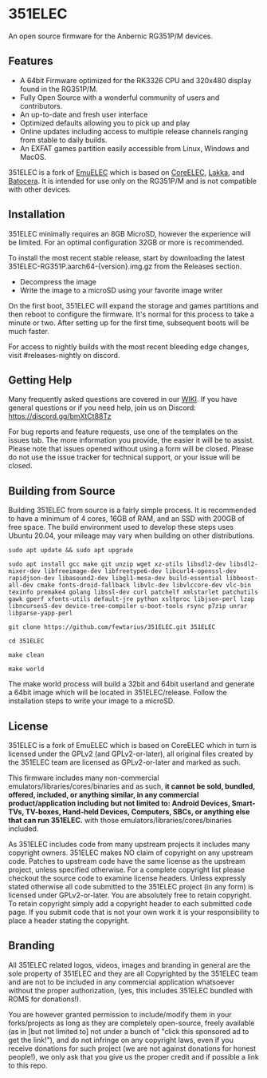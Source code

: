 # 351ELEC

An open source firmware for the Anbernic RG351P/M devices.

## Features

* A 64bit Firmware optimized for the RK3326 CPU and 320x480 display found in the RG351P/M.
* Fully Open Source with a wonderful community of users and contributors.
* An up-to-date and fresh user interface
* Optimized defaults allowing you to pick up and play
* Online updates including access to multiple release channels ranging from stable to daily builds.
* An EXFAT games partition easily accessible from Linux, Windows and MacOS.

351ELEC is a fork of [EmuELEC](https://github.com/EmuELEC/EmuELEC) which is based on [CoreELEC](https://github.com/CoreELEC/CoreELEC), [Lakka](https://github.com/libretro/Lakka-LibreELEC), and [Batocera](https://github.com/batocera-linux/batocera.linux).  It is intended for use only on the RG351P/M and is not compatible with other devices.

## Installation

351ELEC minimally requires an 8GB MicroSD, however the experience will be limited.  For an optimal configuration 32GB or more is recommended.

To install the most recent stable release, start by downloading the latest 351ELEC-RG351P.aarch64-{version}.img.gz from the Releases section.

* Decompress the image
* Write the image to a microSD using your favorite image writer

On the first boot, 351ELEC will expand the storage and games partitions and then reboot to configure the firmware.  It's normal for this process to take a minute or two.  After setting up for the first time, subsequent boots will be much faster.

For access to nightly builds with the most recent bleeding edge changes, visit #releases-nightly on discord.

## Getting Help

Many frequently asked questions are covered in our [WIKI](https://github.com/fewtarius/351ELEC/wiki/Getting-to-Know-351ELEC).  If you have general questions or if you need help, join us on Discord: https://discord.gg/bmXtCt88Tz

For bug reports and feature requests, use one of the templates on the issues tab.  The more information you provide, the easier it will be to assist.  Please note that issues opened without using a form will be closed.  Please do not use the issue tracker for technical support, or your issue will be closed.

## Building from Source
Building 351ELEC from source is a fairly simple process.  It is recommended to have a minimum of 4 cores, 16GB of RAM, and an SSD with 200GB of free space.  The build environment used to develop these steps uses Ubuntu 20.04, your mileage may vary when building on other distributions.

```
sudo apt update && sudo apt upgrade

sudo apt install gcc make git unzip wget xz-utils libsdl2-dev libsdl2-mixer-dev libfreeimage-dev libfreetype6-dev libcurl4-openssl-dev rapidjson-dev libasound2-dev libgl1-mesa-dev build-essential libboost-all-dev cmake fonts-droid-fallback libvlc-dev libvlccore-dev vlc-bin texinfo premake4 golang libssl-dev curl patchelf xmlstarlet patchutils gawk gperf xfonts-utils default-jre python xsltproc libjson-perl lzop libncurses5-dev device-tree-compiler u-boot-tools rsync p7zip unrar libparse-yapp-perl

git clone https://github.com/fewtarius/351ELEC.git 351ELEC  

cd 351ELEC

make clean

make world
```

The make world process will build a 32bit and 64bit userland and generate a 64bit image which will be located in 351ELEC/release.  Follow the installation steps to write your image to a microSD.

## License

351ELEC is a fork of EmuELEC which is based on CoreELEC which in turn is licensed under the GPLv2 (and GPLv2-or-later), all original files created by the 351ELEC team are licensed as GPLv2-or-later and marked as such.

This firmware includes many non-commercial emulators/libraries/cores/binaries and as such, **it cannot be sold, bundled, offered, included, or anything similar, in any commercial product/application including but not limited to: Android Devices, Smart-TVs, TV-boxes, Hand-held Devices, Computers, SBCs, or anything else that can run 351ELEC.** with those emulators/libraries/cores/binaries included.

As 351ELEC includes code from many upstream projects it includes many copyright owners. 351ELEC makes NO claim of copyright on any upstream code. Patches to upstream code have the same license as the upstream project, unless specified otherwise. For a complete copyright list please checkout the source code to examine license headers. Unless expressly stated otherwise all code submitted to the 351ELEC project (in any form) is licensed under GPLv2-or-later. You are absolutely free to retain copyright. To retain copyright simply add a copyright header to each submitted code page. If you submit code that is not your own work it is your responsibility to place a header stating the copyright.

## Branding

All 351ELEC related logos, videos, images and branding in general are the sole property of 351ELEC and they are all Copyrighted by the 351ELEC team and are not to be included in any commercial application whatsoever without the proper authorization, (yes, this includes 351ELEC bundled with ROMS for donations!).

You are however granted permission to include/modify them in your forks/projects as long as they are completely open-source, freely available (as in [but not limited to] not under a bunch of "click this sponsored ad to get the link!"), and do not infringe on any copyright laws, even if you receive donations for such project (we are not against donations for honest people!), we only ask that you give us the proper credit and if possible a link to this repo.
